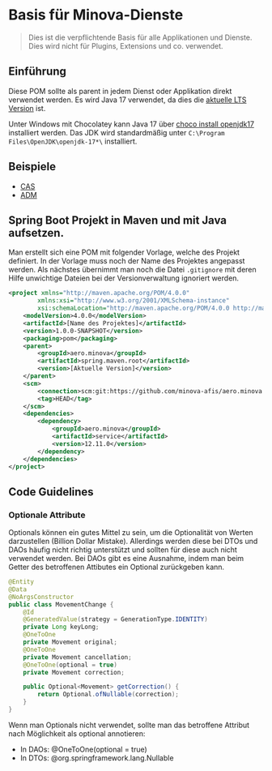 # Basis für Minova-Dienste

> Dies ist die verpflichtende Basis für alle Applikationen und Dienste.
> Dies wird nicht für Plugins, Extensions und co. verwendet.

## Einführung
Diese POM sollte als parent in jedem Dienst oder Applikation direkt verwendet werden.
Es wird Java 17 verwendet,
da dies die [aktuelle LTS Version](https://en.wikipedia.org/wiki/Java_version_history) ist.

Unter Windows mit Chocolatey kann Java 17 über [choco install openjdk17](https://chocolatey.org/packages/openjdk17) installiert werden.
Das JDK wird standardmäßig unter `C:\Program Files\OpenJDK\openjdk-17*\` installiert.

## Beispiele

* [CAS](https://github.com/minova-afis/aero.minova.cas)
* [ADM](https://github.com/minova-afis/aero.minova.afis.dispatch.manager)

## Spring Boot Projekt in Maven und mit Java aufsetzen.

Man erstellt sich eine POM mit folgender Vorlage, welche des Projekt definiert.
In der Vorlage muss noch der Name des Projektes angepasst werden.
Als nächstes übernimmt man noch die Datei `.gitignore` mit deren Hilfe unwichtige Dateien
bei der Versionverwaltung ignoriert werden.

```xml
<project xmlns="http://maven.apache.org/POM/4.0.0"
		xmlns:xsi="http://www.w3.org/2001/XMLSchema-instance"
		xsi:schemaLocation="http://maven.apache.org/POM/4.0.0 http://maven.apache.org/xsd/maven-4.0.0.xsd">
	<modelVersion>4.0.0</modelVersion>
	<artifactId>[Name des Projektes]</artifactId>
	<version>1.0.0-SNAPSHOT</version>
	<packaging>pom</packaging>
	<parent>
		<groupId>aero.minova</groupId>
		<artifactId>spring.maven.root</artifactId>
		<version>[Aktuelle Version]</version>
	</parent>
	<scm>
		<connection>scm:git:https://github.com/minova-afis/aero.minova.[Name des Projektes].git</connection>
		<tag>HEAD</tag>
	</scm>
	<dependencies>
		<dependency>
			<groupId>aero.minova</groupId>
			<artifactId>service</artifactId>
			<version>12.11.0</version>
		</dependency>
	</dependencies>
</project>
```

## Code Guidelines

### Optionale Attribute

Optionals können ein gutes Mittel zu sein, um die Optionalität von Werten darzustellen (Billion Dollar Mistake).
Allerdings werden diese bei DTOs und DAOs häufig nicht richtig unterstützt und sollten für diese auch nicht verwendet werden.
Bei DAOs gibt es eine Ausnahme, indem man beim Getter des betroffenen Attibutes ein Optional zurückgeben kann.

```java
@Entity
@Data
@NoArgsConstructor
public class MovementChange {
	@Id
	@GeneratedValue(strategy = GenerationType.IDENTITY)
	private Long keyLong;
	@OneToOne
	private Movement original;
	@OneToOne
	private Movement cancellation;
	@OneToOne(optional = true)
	private Movement correction;

	public Optional<Movement> getCorrection() {
		return Optional.ofNullable(correction);
	}
}
```

Wenn man Optionals nicht verwendet, sollte man das betroffene Attribut nach Möglichkeit als optional annotieren:
* In DAOs: @OneToOne(optional = true)
* In DTOs: @org.springframework.lang.Nullable

